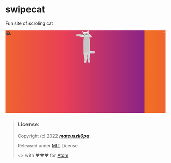 # swipecat
Fun site of scroling cat

![screen](https://raw.githubusercontent.com/mateuszk0pa/swipecat/screen/screen.png)

> ### License:
> Copyright (c) 2022 ***[mateuszk0pa](https://github.com/mateuszk0pa)***.
>
> Released under [MIT](https://choosealicense.com/licenses/mit/) License.
>
> <> with ❤❤❤ for [Atom](https://atom.io)
